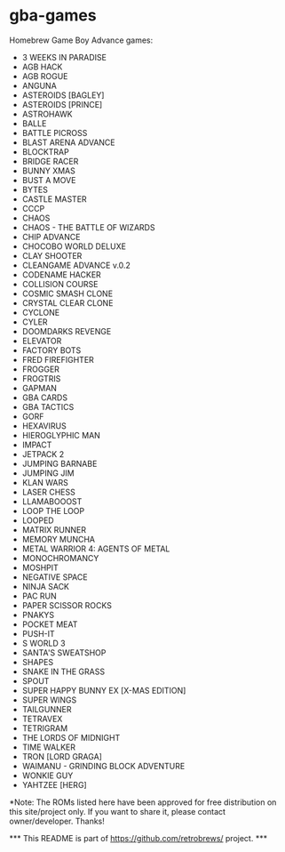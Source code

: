 # gba-games
Homebrew Game Boy Advance games:

 - 3 WEEKS IN PARADISE<br />
 - AGB HACK<br />
 - AGB ROGUE<br />
 - ANGUNA<br />
 - ASTEROIDS [BAGLEY]<br />
 - ASTEROIDS [PRINCE]<br />
 - ASTROHAWK<br />
 - BALLE<br />
 - BATTLE PICROSS<br />
 - BLAST ARENA ADVANCE<br />
 - BLOCKTRAP<br />
 - BRIDGE RACER<br />
 - BUNNY XMAS<br />
 - BUST A MOVE<br />
 - BYTES<br />
 - CASTLE MASTER<br />
 - CCCP<br />
 - CHAOS<br />
 - CHAOS - THE BATTLE OF WIZARDS<br />
 - CHIP ADVANCE<br />
 - CHOCOBO WORLD DELUXE<br />
 - CLAY SHOOTER<br />
 - CLEANGAME ADVANCE v.0.2<br />
 - CODENAME HACKER<br />
 - COLLISION COURSE<br />
 - COSMIC SMASH CLONE<br />
 - CRYSTAL CLEAR CLONE<br />
 - CYCLONE<br />
 - CYLER<br />
 - DOOMDARKS REVENGE<br />
 - ELEVATOR<br />
 - FACTORY BOTS<br />
 - FRED FIREFIGHTER<br />
 - FROGGER<br />
 - FROGTRIS<br />
 - GAPMAN<br />
 - GBA CARDS<br />
 - GBA TACTICS<br />
 - GORF<br />
 - HEXAVIRUS<br />
 - HIEROGLYPHIC MAN<br />
 - IMPACT<br />
 - JETPACK 2<br />
 - JUMPING BARNABE<br />
 - JUMPING JIM<br />
 - KLAN WARS<br />
 - LASER CHESS<br />
 - LLAMABOOOST<br />
 - LOOP THE LOOP<br />
 - LOOPED<br />
 - MATRIX RUNNER<br />
 - MEMORY MUNCHA<br />
 - METAL WARRIOR 4: AGENTS OF METAL<br />
 - MONOCHROMANCY<br />
 - MOSHPIT<br />
 - NEGATIVE SPACE<br />
 - NINJA SACK<br />
 - PAC RUN<br />
 - PAPER SCISSOR ROCKS<br />
 - PNAKYS<br />
 - POCKET MEAT<br />
 - PUSH-IT<br />
 - S WORLD 3<br />
 - SANTA'S SWEATSHOP<br />
 - SHAPES<br />
 - SNAKE IN THE GRASS<br />
 - SPOUT<br />
 - SUPER HAPPY BUNNY EX [X-MAS EDITION]<br />
 - SUPER WINGS<br />
 - TAILGUNNER<br />
 - TETRAVEX<br />
 - TETRIGRAM<br />
 - THE LORDS OF MIDNIGHT<br />
 - TIME WALKER<br />
 - TRON [LORD GRAGA]<br />
 - WAIMANU - GRINDING BLOCK ADVENTURE<br />
 - WONKIE GUY<br />
 - YAHTZEE [HERG]<br />


*Note: The ROMs listed here have been approved for free distribution on this site/project only. If you want to share it, please contact owner/developer. Thanks!

*** This README is part of https://github.com/retrobrews/ project. ***
